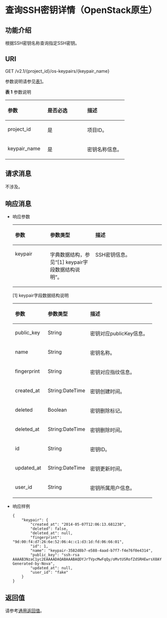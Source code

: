 # 查询SSH密钥详情（OpenStack原生）<a name="ZH-CN_TOPIC_0060384659"></a>

## 功能介绍<a name="section59539732104217"></a>

根据SSH密钥名称查询指定SSH密钥。

## URI<a name="section52138884104217"></a>

GET /v2.1/\{project\_id\}/os-keypairs/\{keypair\_name\}

参数说明请参见[表1](#table1179423205514)。

**表 1**  参数说明

<a name="table1179423205514"></a>
<table><thead align="left"><tr id="row679693215558"><th class="cellrowborder" valign="top" width="33.33333333333333%" id="mcps1.2.4.1.1"><p id="p17653616104217"><a name="p17653616104217"></a><a name="p17653616104217"></a>参数</p>
</th>
<th class="cellrowborder" valign="top" width="33.33333333333333%" id="mcps1.2.4.1.2"><p id="p20656767104217"><a name="p20656767104217"></a><a name="p20656767104217"></a>是否必选</p>
</th>
<th class="cellrowborder" valign="top" width="33.33333333333333%" id="mcps1.2.4.1.3"><p id="p62585419104217"><a name="p62585419104217"></a><a name="p62585419104217"></a>描述</p>
</th>
</tr>
</thead>
<tbody><tr id="row379623265513"><td class="cellrowborder" valign="top" width="33.33333333333333%" headers="mcps1.2.4.1.1 "><p id="p50904119104217"><a name="p50904119104217"></a><a name="p50904119104217"></a>project_id</p>
</td>
<td class="cellrowborder" valign="top" width="33.33333333333333%" headers="mcps1.2.4.1.2 "><p id="p29593000104217"><a name="p29593000104217"></a><a name="p29593000104217"></a>是</p>
</td>
<td class="cellrowborder" valign="top" width="33.33333333333333%" headers="mcps1.2.4.1.3 "><p id="p48222838104217"><a name="p48222838104217"></a><a name="p48222838104217"></a>项目ID。</p>
</td>
</tr>
<tr id="row1579623216550"><td class="cellrowborder" valign="top" width="33.33333333333333%" headers="mcps1.2.4.1.1 "><p id="p56513487104217"><a name="p56513487104217"></a><a name="p56513487104217"></a>keypair_name</p>
</td>
<td class="cellrowborder" valign="top" width="33.33333333333333%" headers="mcps1.2.4.1.2 "><p id="p14189698104217"><a name="p14189698104217"></a><a name="p14189698104217"></a>是</p>
</td>
<td class="cellrowborder" valign="top" width="33.33333333333333%" headers="mcps1.2.4.1.3 "><p id="p8514927104217"><a name="p8514927104217"></a><a name="p8514927104217"></a>密钥名称信息。</p>
</td>
</tr>
</tbody>
</table>

## 请求消息<a name="section18620476104217"></a>

不涉及。

## 响应消息<a name="section18336671104217"></a>

-   响应参数

    <a name="table47814565104217"></a>
    <table><thead align="left"><tr id="row50677205104217"><th class="cellrowborder" valign="top" width="23.45765423457654%" id="mcps1.1.4.1.1"><p id="p19987085"><a name="p19987085"></a><a name="p19987085"></a>参数</p>
    </th>
    <th class="cellrowborder" valign="top" width="30.376962303769623%" id="mcps1.1.4.1.2"><p id="p4546697"><a name="p4546697"></a><a name="p4546697"></a>参数类型</p>
    </th>
    <th class="cellrowborder" valign="top" width="46.16538346165384%" id="mcps1.1.4.1.3"><p id="p32738149"><a name="p32738149"></a><a name="p32738149"></a>描述</p>
    </th>
    </tr>
    </thead>
    <tbody><tr id="row33037343104217"><td class="cellrowborder" valign="top" width="23.45765423457654%" headers="mcps1.1.4.1.1 "><p id="p58779125104217"><a name="p58779125104217"></a><a name="p58779125104217"></a>keypair</p>
    </td>
    <td class="cellrowborder" valign="top" width="30.376962303769623%" headers="mcps1.1.4.1.2 "><p id="p63488655104217"><a name="p63488655104217"></a><a name="p63488655104217"></a>字典数据结构，参见“[1] keypair字段数据结构说明”。</p>
    </td>
    <td class="cellrowborder" valign="top" width="46.16538346165384%" headers="mcps1.1.4.1.3 "><p id="p42307413104217"><a name="p42307413104217"></a><a name="p42307413104217"></a>SSH密钥信息。</p>
    </td>
    </tr>
    </tbody>
    </table>

    \[1\] keypair字段数据结构说明

    <a name="table39136185104217"></a>
    <table><thead align="left"><tr id="row60401722104217"><th class="cellrowborder" valign="top" width="23.45765423457654%" id="mcps1.1.4.1.1"><p id="p2384624132419"><a name="p2384624132419"></a><a name="p2384624132419"></a>参数</p>
    </th>
    <th class="cellrowborder" valign="top" width="30.376962303769623%" id="mcps1.1.4.1.2"><p id="p23851124102419"><a name="p23851124102419"></a><a name="p23851124102419"></a>参数类型</p>
    </th>
    <th class="cellrowborder" valign="top" width="46.16538346165384%" id="mcps1.1.4.1.3"><p id="p1388224162411"><a name="p1388224162411"></a><a name="p1388224162411"></a>描述</p>
    </th>
    </tr>
    </thead>
    <tbody><tr id="row52495862104217"><td class="cellrowborder" valign="top" width="23.45765423457654%" headers="mcps1.1.4.1.1 "><p id="p24306447104217"><a name="p24306447104217"></a><a name="p24306447104217"></a>public_key</p>
    </td>
    <td class="cellrowborder" valign="top" width="30.376962303769623%" headers="mcps1.1.4.1.2 "><p id="p22665160104217"><a name="p22665160104217"></a><a name="p22665160104217"></a>String</p>
    </td>
    <td class="cellrowborder" valign="top" width="46.16538346165384%" headers="mcps1.1.4.1.3 "><p id="p23938633104217"><a name="p23938633104217"></a><a name="p23938633104217"></a>密钥对应publicKey信息。</p>
    </td>
    </tr>
    <tr id="row14121108104217"><td class="cellrowborder" valign="top" width="23.45765423457654%" headers="mcps1.1.4.1.1 "><p id="p2959125104217"><a name="p2959125104217"></a><a name="p2959125104217"></a>name</p>
    </td>
    <td class="cellrowborder" valign="top" width="30.376962303769623%" headers="mcps1.1.4.1.2 "><p id="p38362611104217"><a name="p38362611104217"></a><a name="p38362611104217"></a>String</p>
    </td>
    <td class="cellrowborder" valign="top" width="46.16538346165384%" headers="mcps1.1.4.1.3 "><p id="p20363797104217"><a name="p20363797104217"></a><a name="p20363797104217"></a>密钥名称。</p>
    </td>
    </tr>
    <tr id="row49056452104217"><td class="cellrowborder" valign="top" width="23.45765423457654%" headers="mcps1.1.4.1.1 "><p id="p14149639104217"><a name="p14149639104217"></a><a name="p14149639104217"></a>fingerprint</p>
    </td>
    <td class="cellrowborder" valign="top" width="30.376962303769623%" headers="mcps1.1.4.1.2 "><p id="p5270148104217"><a name="p5270148104217"></a><a name="p5270148104217"></a>String</p>
    </td>
    <td class="cellrowborder" valign="top" width="46.16538346165384%" headers="mcps1.1.4.1.3 "><p id="p24228833104217"><a name="p24228833104217"></a><a name="p24228833104217"></a>密钥对应指纹信息。</p>
    </td>
    </tr>
    <tr id="row16732907104217"><td class="cellrowborder" valign="top" width="23.45765423457654%" headers="mcps1.1.4.1.1 "><p id="p13188220104217"><a name="p13188220104217"></a><a name="p13188220104217"></a>created_at</p>
    </td>
    <td class="cellrowborder" valign="top" width="30.376962303769623%" headers="mcps1.1.4.1.2 "><p id="p61612865104217"><a name="p61612865104217"></a><a name="p61612865104217"></a>String:DateTime</p>
    </td>
    <td class="cellrowborder" valign="top" width="46.16538346165384%" headers="mcps1.1.4.1.3 "><p id="p24586146104217"><a name="p24586146104217"></a><a name="p24586146104217"></a>密钥创建时间。</p>
    </td>
    </tr>
    <tr id="row19948729104217"><td class="cellrowborder" valign="top" width="23.45765423457654%" headers="mcps1.1.4.1.1 "><p id="p5234385104217"><a name="p5234385104217"></a><a name="p5234385104217"></a>deleted</p>
    </td>
    <td class="cellrowborder" valign="top" width="30.376962303769623%" headers="mcps1.1.4.1.2 "><p id="p21332025104217"><a name="p21332025104217"></a><a name="p21332025104217"></a>Boolean</p>
    </td>
    <td class="cellrowborder" valign="top" width="46.16538346165384%" headers="mcps1.1.4.1.3 "><p id="p50172441104217"><a name="p50172441104217"></a><a name="p50172441104217"></a>密钥删除标记。</p>
    </td>
    </tr>
    <tr id="row48898790104217"><td class="cellrowborder" valign="top" width="23.45765423457654%" headers="mcps1.1.4.1.1 "><p id="p1379054104217"><a name="p1379054104217"></a><a name="p1379054104217"></a>deleted_at</p>
    </td>
    <td class="cellrowborder" valign="top" width="30.376962303769623%" headers="mcps1.1.4.1.2 "><p id="p44594563104217"><a name="p44594563104217"></a><a name="p44594563104217"></a>String:DateTime</p>
    </td>
    <td class="cellrowborder" valign="top" width="46.16538346165384%" headers="mcps1.1.4.1.3 "><p id="p55389836104217"><a name="p55389836104217"></a><a name="p55389836104217"></a>密钥删除时间。</p>
    </td>
    </tr>
    <tr id="row28746480104217"><td class="cellrowborder" valign="top" width="23.45765423457654%" headers="mcps1.1.4.1.1 "><p id="p46763523104217"><a name="p46763523104217"></a><a name="p46763523104217"></a>id</p>
    </td>
    <td class="cellrowborder" valign="top" width="30.376962303769623%" headers="mcps1.1.4.1.2 "><p id="p29748990104217"><a name="p29748990104217"></a><a name="p29748990104217"></a>String</p>
    </td>
    <td class="cellrowborder" valign="top" width="46.16538346165384%" headers="mcps1.1.4.1.3 "><p id="p60857994104217"><a name="p60857994104217"></a><a name="p60857994104217"></a>密钥ID。</p>
    </td>
    </tr>
    <tr id="row10851038104217"><td class="cellrowborder" valign="top" width="23.45765423457654%" headers="mcps1.1.4.1.1 "><p id="p6518853104217"><a name="p6518853104217"></a><a name="p6518853104217"></a>updated_at</p>
    </td>
    <td class="cellrowborder" valign="top" width="30.376962303769623%" headers="mcps1.1.4.1.2 "><p id="p58265105104217"><a name="p58265105104217"></a><a name="p58265105104217"></a>String:DateTime</p>
    </td>
    <td class="cellrowborder" valign="top" width="46.16538346165384%" headers="mcps1.1.4.1.3 "><p id="p21853098104217"><a name="p21853098104217"></a><a name="p21853098104217"></a>密钥更新时间。</p>
    </td>
    </tr>
    <tr id="row62460159104217"><td class="cellrowborder" valign="top" width="23.45765423457654%" headers="mcps1.1.4.1.1 "><p id="p26108085104217"><a name="p26108085104217"></a><a name="p26108085104217"></a>user_id</p>
    </td>
    <td class="cellrowborder" valign="top" width="30.376962303769623%" headers="mcps1.1.4.1.2 "><p id="p34380140104217"><a name="p34380140104217"></a><a name="p34380140104217"></a>String</p>
    </td>
    <td class="cellrowborder" valign="top" width="46.16538346165384%" headers="mcps1.1.4.1.3 "><p id="p33327947104217"><a name="p33327947104217"></a><a name="p33327947104217"></a>密钥所属用户信息。</p>
    </td>
    </tr>
    </tbody>
    </table>


-   响应样例

    ```
    {
        "keypair": {
            "created_at": "2014-05-07T12:06:13.681238",
            "deleted": false,
            "deleted_at": null,
            "fingerprint": "9d:00:f4:d7:26:6e:52:06:4c:c1:d3:1d:fd:06:66:01",
            "id": 1,
            "name": "keypair-3582d8b7-e588-4aad-b7f7-f4e76f0e4314",
            "public_key": "ssh-rsa AAAAB3NzaC1yc2EAAAADAQABAAABAQDYJrTVpcMwFqQy/oMvtUSRofZdSRHEwrsX8AYkRvn2ZnCXM+b6+GZ2NQuuWj+ocznlnwiGFQDsL/yeE+/kurqcPJFKKp60mToXIMyzioFxW88fJtwEWawHKAclbHWpR1t4fQ4DS+/sIbX/Yd9btlVQ2tpQjodGDbM9Tr9/+/3i6rcR+EoLqmbgCgAiGiVV6VbM2Zx79yUwd+GnQejHX8BlYZoOjCnt3NREsITcmWE9FVFy6TnLmahs3FkEO/QGgWGkaohAJlsgaVvSWGgDn2AujKYwyDokK3dXyeX3m2Vmc3ejiqPa/C4nRrCOlko5nSgV/9IXRx1ERImsqZnE9usB Generated-by-Nova",
            "updated_at": null,
            "user_id": "fake"
        }
    }
    ```


## 返回值<a name="section57884614"></a>

请参考[通用返回值](通用返回值.md)。

